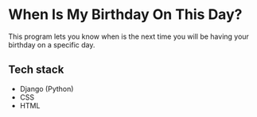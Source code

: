 # When Is My Birthday On This Day?

This program lets you know when is the next time you will be having your birthday on a specific day.

## Tech stack
- Django (Python)
- CSS
- HTML
